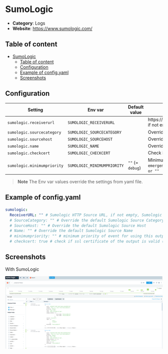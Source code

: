 # SumoLogic


- **Category**: Logs
- **Website**: https://www.sumologic.com/

## Table of content

- [SumoLogic](#sumologic)
  - [Table of content](#table-of-content)
  - [Configuration](#configuration)
  - [Example of config.yaml](#example-of-configyaml)
  - [Screenshots](#screenshots)

## Configuration

| Setting                | Env var                | Default value     | Description                                                                                                                         |
| ---------------------- | ---------------------- | ----------------- | ----------------------------------------------------------------------------------------------------------------------------------- |
| `sumologic.receiverurl`        | `SUMOLOGIC_RECEIVERURL`        |                   | https://[SumoEndpoint]/receiver/v1/http/[UniqueHTTPCollectorCode], if not empty, SumoLogic output is **enabled**                                                              |
| `sumologic.sourcecategory`            | `SUMOLOGIC_SOURCECATEGORY`            |                   | Override the default Source Category for the collector                                                                                                               |
| `sumologic.sourcehost`          | `SUMOLOGIC_SOURCEHOST`          |                   | Override the default Source Host for the collector                                                                                                            |
| `sumologic.name`          | `SUMOLOGIC_NAME`          |                   | Override the default Name for the collector                                                                                                     |
| `sumologic.checkcert`       | `SUMOLOGIC_CHECKCERT`       |   | Check if ssl certificate of the output is valid                                                                                     |
| `sumologic.minimumpriority` | `SUMOLOGIC_MINIMUMPRIORITY` | `""` (= `debug`)  | Minimum priority of event for using this output, order is `emergency,alert,critical,error,warning,notice,informational,debug or ""` |


> **Note**
The Env var values override the settings from yaml file.

## Example of config.yaml

```yaml
sumologic:
  ReceiverURL: "" # Sumologic HTTP Source URL, if not empty, Sumologic output is enabled
  # SourceCategory: "" # Override the default Sumologic Source Category
  # SourceHost: "" # Override the default Sumologic Source Host
  # Name: "" # Override the default Sumologic Source Name
  # minimumpriority: "" # minimum priority of event for using this output, order is emergency|alert|critical|error|warning|notice|informational|debug or "" (default)
  # checkcert: true # check if ssl certificate of the output is valid (default: true)
```

## Screenshots

With SumoLogic

![sumologic example](images/sumologic.png)